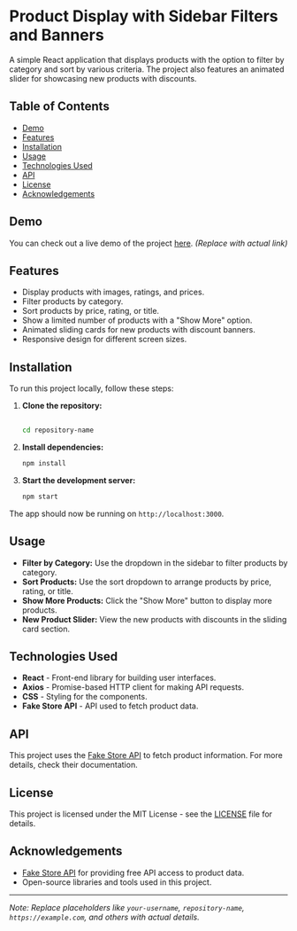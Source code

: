 
# Product Display with Sidebar Filters and Banners

A simple React application that displays products with the option to filter by category and sort by various criteria. The project also features an animated slider for showcasing new products with discounts.

## Table of Contents
- [Demo](#demo)
- [Features](#features)
- [Installation](#installation)
- [Usage](#usage)
- [Technologies Used](#technologies-used)
- [API](#api)
- [License](#license)
- [Acknowledgements](#acknowledgements)

## Demo
You can check out a live demo of the project [here](https://example.com). *(Replace with actual link)*

## Features
- Display products with images, ratings, and prices.
- Filter products by category.
- Sort products by price, rating, or title.
- Show a limited number of products with a "Show More" option.
- Animated sliding cards for new products with discount banners.
- Responsive design for different screen sizes.

## Installation
To run this project locally, follow these steps:

1. **Clone the repository:**
   ```bash
  
   cd repository-name
   ```

2. **Install dependencies:**
   ```bash
   npm install
   ```

3. **Start the development server:**
   ```bash
   npm start
   ```

The app should now be running on `http://localhost:3000`.

## Usage
- **Filter by Category:** Use the dropdown in the sidebar to filter products by category.
- **Sort Products:** Use the sort dropdown to arrange products by price, rating, or title.
- **Show More Products:** Click the "Show More" button to display more products.
- **New Product Slider:** View the new products with discounts in the sliding card section.

## Technologies Used
- **React** - Front-end library for building user interfaces.
- **Axios** - Promise-based HTTP client for making API requests.
- **CSS** - Styling for the components.
- **Fake Store API** - API used to fetch product data.

## API
This project uses the [Fake Store API](https://fakestoreapi.com/) to fetch product information. For more details, check their documentation.

## License
This project is licensed under the MIT License - see the [LICENSE](LICENSE) file for details.

## Acknowledgements
- [Fake Store API](https://fakestoreapi.com/) for providing free API access to product data.
- Open-source libraries and tools used in this project.

---

*Note: Replace placeholders like `your-username`, `repository-name`, `https://example.com`, and others with actual details.*
